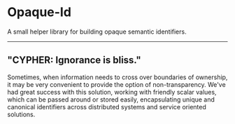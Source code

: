 Opaque-Id
=========

A small helper library for building opaque semantic identifiers.

-------------------------------------------------------------------------
## "CYPHER: Ignorance is bliss."

Sometimes, when information needs to cross over boundaries of ownership,
it may be very convenient to provide the option of non-transparency. We've
had great success with this solution, working with friendly scalar values, 
which can be passed around or stored easily, encapsulating unique and
canonical identifiers across distributed systems and service oriented
solutions.

